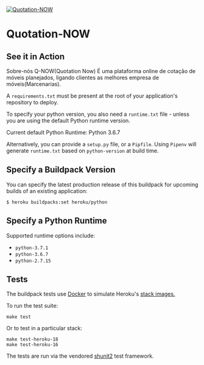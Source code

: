 [![Quotation-NOW](https://res.cloudinary.com/quotation-now/image/upload/v1576156892/Quotation-NOW/qnow_favico_linear_lonbyu.png)](https://quotation-now.herokuapp.com/)
# Quotation-NOW


See it in Action
----------------
Sobre-nós
Q-NOW(Quotation Now) É uma plataforma online de cotação de móveis planejados, ligando clientes as melhores empresa de móveis(Marcenarias).






A `requirements.txt` must be present at the root of your application's repository to deploy.

To specify your python version, you also need a `runtime.txt` file - unless you are using the default Python runtime version.

Current default Python Runtime: Python 3.6.7

Alternatively, you can provide a `setup.py` file, or a `Pipfile`. Using `Pipenv` will generate `runtime.txt` based on `python-version` at build time.

Specify a Buildpack Version
---------------------------

You can specify the latest production release of this buildpack for upcoming builds of an existing application:

    $ heroku buildpacks:set heroku/python


Specify a Python Runtime
------------------------

Supported runtime options include:

- `python-3.7.1`
- `python-3.6.7`
- `python-2.7.15`

## Tests

The buildpack tests use [Docker](https://www.docker.com/) to simulate
Heroku's [stack images.](https://devcenter.heroku.com/articles/stack)

To run the test suite:

```
make test
```

Or to test in a particular stack:

```
make test-heroku-18
make test-heroku-16
```

The tests are run via the vendored
[shunit2](https://github.com/kward/shunit2)
test framework.

